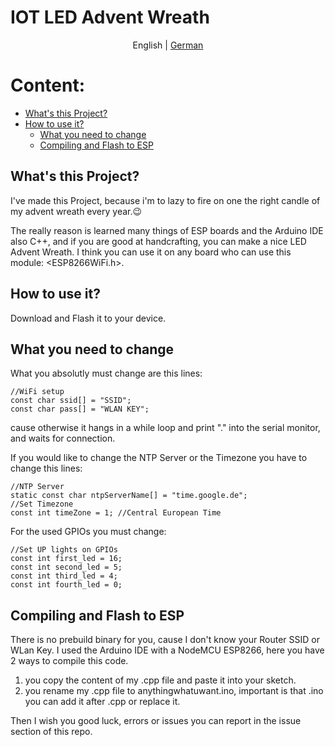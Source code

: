 # IOT LED Advent Wreath

<p align="center">
  <span>English</span> |
  <a href="https://github.com/lucki1000/Advent_ESP/blob/main/lang/readme_de.md">German</a>
</p>

# Content:
- [What's this Project?](#whatsthis)
- [How to use it?](#howtouseit)
  - [What you need to change](#changes)
  - [Compiling and Flash to ESP](#compileandflash)

## What's this Project?<a name="whatsthis"></a>

I've made this Project, because i'm to lazy to fire on one the right candle of my advent wreath every year.:wink:

The really reason is learned many things of ESP boards and the Arduino IDE also C++, and if you are good at handcrafting, you can make a nice LED Advent Wreath. I think you can use it on any board who can use this module: <ESP8266WiFi.h>.

## How to use it?<a name="howtouseit"></a>

Download and Flash it to your device.

## What you need to change<a name="changes"></a>

What you absolutly must change are this lines:
```
//WiFi setup
const char ssid[] = "SSID";
const char pass[] = "WLAN KEY";
```
cause otherwise it hangs in a while loop and print "." into the serial monitor, and waits for connection. 

If you would like to change the NTP Server or the Timezone you have to change this lines:
```
//NTP Server
static const char ntpServerName[] = "time.google.de";
//Set Timezone
const int timeZone = 1; //Central European Time
```

For the used GPIOs you must change:
```
//Set UP lights on GPIOs
const int first_led = 16;
const int second_led = 5;
const int third_led = 4;
const int fourth_led = 0;
```

## Compiling and Flash to ESP<a name="compileandflash"></a>

There is no prebuild binary for you, cause I don't know your Router SSID or WLan Key.
I used the Arduino IDE with a NodeMCU ESP8266, here you have 2 ways to compile this code.
1. you copy the content of my .cpp file and paste it into your sketch.
2. you rename my .cpp file to anythingwhatuwant.ino, important is that .ino you can add it after .cpp or replace it.

Then I wish you good luck, errors or issues you can report in the issue section of this repo.
